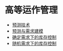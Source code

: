 # 高等运作管理

* [预测技术](forecast.md)
* [预测与需求建模](fdm.md)
* [确定需求下的库存控制](inventory-control-deterministic-demand.md)
* [随机需求下的库存控制](inventory-control-random-demand.md)